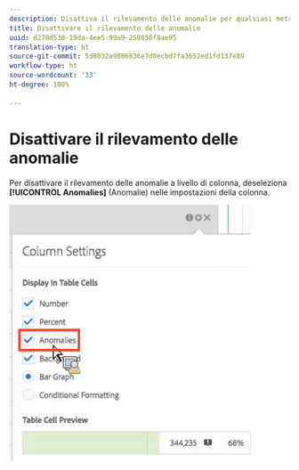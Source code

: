```yaml
---
description: Disattiva il rilevamento delle anomalie per qualsiasi metrica.
title: Disattivare il rilevamento delle anomalie
uuid: d270d530-19da-4ee5-99a9-258050f8ae95
translation-type: ht
source-git-commit: 5d8032a9806836e7d0ecbd7fa3652ed1fd137e89
workflow-type: ht
source-wordcount: '33'
ht-degree: 100%

---
```



# Disattivare il rilevamento delle anomalie

Per disattivare il rilevamento delle anomalie a livello di colonna, deseleziona **[!UICONTROL Anomalies]** (Anomalie) nelle impostazioni della colonna.

![](assets/turnoff_anomalies.png)

